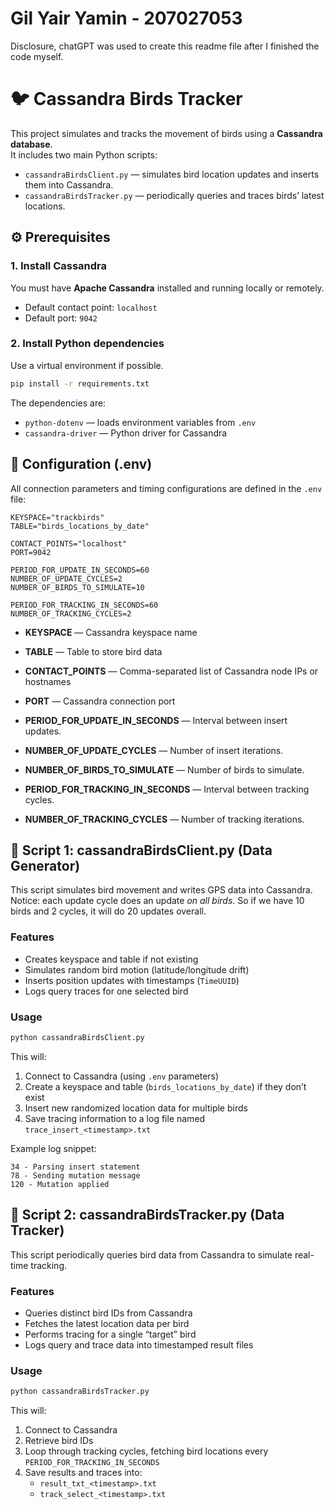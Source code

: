 # Gil Yair Yamin - 207027053

Disclosure, chatGPT was used to create this readme file after I finished the code myself.

# 🐦 Cassandra Birds Tracker

This project simulates and tracks the movement of birds using a **Cassandra database**.  
It includes two main Python scripts:

- `cassandraBirdsClient.py` — simulates bird location updates and inserts them into Cassandra.  
- `cassandraBirdsTracker.py` — periodically queries and traces birds’ latest locations.

## ⚙️ Prerequisites
### 1. Install Cassandra
You must have **Apache Cassandra** installed and running locally or remotely.

- Default contact point: `localhost`
- Default port: `9042`

### 2. Install Python dependencies
Use a virtual environment if possible.

```bash
pip install -r requirements.txt
```

The dependencies are:
- `python-dotenv` — loads environment variables from `.env`
- `cassandra-driver` — Python driver for Cassandra

## 🔧 Configuration (.env)

All connection parameters and timing configurations are defined in the `.env` file:

```env
KEYSPACE="trackbirds"
TABLE="birds_locations_by_date"

CONTACT_POINTS="localhost"
PORT=9042

PERIOD_FOR_UPDATE_IN_SECONDS=60
NUMBER_OF_UPDATE_CYCLES=2
NUMBER_OF_BIRDS_TO_SIMULATE=10

PERIOD_FOR_TRACKING_IN_SECONDS=60
NUMBER_OF_TRACKING_CYCLES=2
```

- **KEYSPACE** — Cassandra keyspace name  
- **TABLE** — Table to store bird data  
- **CONTACT_POINTS** — Comma-separated list of Cassandra node IPs or hostnames  
- **PORT** — Cassandra connection port  

- **PERIOD_FOR_UPDATE_IN_SECONDS** — Interval between insert updates. 
- **NUMBER_OF_UPDATE_CYCLES** — Number of insert iterations.
- **NUMBER_OF_BIRDS_TO_SIMULATE** — Number of birds to simulate.

- **PERIOD_FOR_TRACKING_IN_SECONDS** — Interval between tracking cycles.
- **NUMBER_OF_TRACKING_CYCLES** — Number of tracking iterations.


## 🧩 Script 1: cassandraBirdsClient.py (Data Generator)

This script simulates bird movement and writes GPS data into Cassandra.\
Notice: each update cycle does an update *on all birds*. So if we have 10 birds and 2 cycles, it will do 20 updates overall.

### Features
- Creates keyspace and table if not existing  
- Simulates random bird motion (latitude/longitude drift)  
- Inserts position updates with timestamps (`TimeUUID`)  
- Logs query traces for one selected bird  

### Usage

```bash
python cassandraBirdsClient.py
```

This will:
1. Connect to Cassandra (using `.env` parameters)  
2. Create a keyspace and table (`birds_locations_by_date`) if they don’t exist  
3. Insert new randomized location data for multiple birds  
4. Save tracing information to a log file named `trace_insert_<timestamp>.txt`

Example log snippet:
```
34 - Parsing insert statement
78 - Sending mutation message
120 - Mutation applied
```

## 🧭 Script 2: cassandraBirdsTracker.py (Data Tracker)

This script periodically queries bird data from Cassandra to simulate real-time tracking.

### Features
- Queries distinct bird IDs from Cassandra  
- Fetches the latest location data per bird  
- Performs tracing for a single “target” bird  
- Logs query and trace data into timestamped result files  

### Usage

```bash
python cassandraBirdsTracker.py
```

This will:
1. Connect to Cassandra  
2. Retrieve bird IDs  
3. Loop through tracking cycles, fetching bird locations every `PERIOD_FOR_TRACKING_IN_SECONDS`  
4. Save results and traces into:
   - `result_txt_<timestamp>.txt`
   - `track_select_<timestamp>.txt`
